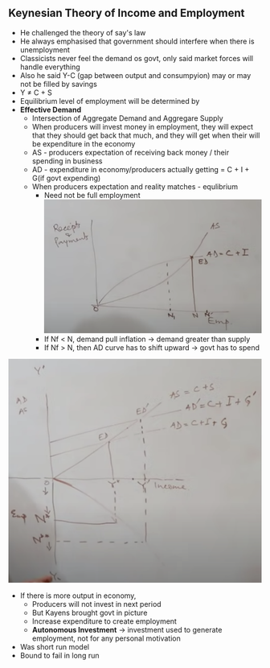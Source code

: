 ## Keynesian Theory of Income and Employment

* He challenged the theory of say's law
* He always emphasised that government should interfere when there is unemployment
* Classicists never feel the demand os govt, only said market forces will handle everything
* Also he said Y-C (gap between output and consumpyion) may or may not be filled by savings
* Y ≠ C + S
* Equilibrium level of employment will be determined by
* **Effective Demand**
  * Intersection of Aggregate Demand and Aggregare Supply
  * When producers will invest money in employment, they will expect that they should get back that much, and they will get when their will be expenditure in the economy
  * AS - producers expectation of receiving back money / their spending in business
  * AD - expenditure in economy/producers actually getting = C + I + G(if govt expending)
  * When producers expectation and reality matches - equlibrium 
    * Need not be full employment
    ![alt](img/Screenshot%202021-10-10%20at%203.02.41%20PM.png)
    * If Nf < N, demand pull inflation -> demand greater than supply
    * If Nf > N, then AD curve has to shift upward -> govt has to spend  
    
![alt](img/Screenshot%202021-10-10%20at%203.17.54%20PM.png)
* If there is more output in economy, 
    * Producers will not invest in next period
    * But Kayens brought govt in picture
    * Increase expenditure to create employment 
    * **Autonomous Investment** -> investment used to generate employment, not for any personal motivation
* Was short run model
* Bound to fail in long run